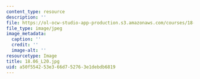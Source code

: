 ```yaml
---
content_type: resource
description: ''
file: https://ol-ocw-studio-app-production.s3.amazonaws.com/courses/18-06-linear-algebra-spring-2010/a50f554253e366d752763e1debdb6819_18.06_L20.jpg
file_type: image/jpeg
image_metadata:
  caption: ''
  credit: ''
  image-alt: ''
resourcetype: Image
title: 18.06_L20.jpg
uid: a50f5542-53e3-66d7-5276-3e1debdb6819
---
```


